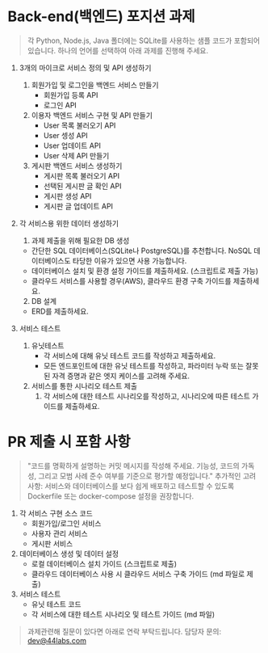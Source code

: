 # Back-end(백엔드) 포지션 과제

> 각 Python, Node.js, Java 폴더에는 SQLite를 사용하는 샘플 코드가 포함되어 있습니다. 하나의 언어를 선택하여 아래 과제를 진행해 주세요.

1. 3개의 마이크로 서비스 정의 및 API 생성하기
   1. 회원가입 및 로그인을 백엔드 서비스 만들기
      - 회원가입 등록 API
      - 로그인 API
   2. 이용자 백엔드 서비스 구현 및 API 만들기
      - User 목록 불러오기 API
      - User 셍성 API
      - User 업데이트 API 
      - User 삭제 API 만들기
   3. 게시판 백엔드 서비스 생성하기
      - 게시판 목록 불러오기 API
      - 선택된 게시판 글 확인 API
      - 게시판 생성 API
      - 게시판 글 업데이트 API

2. 각 서비스용 위한 데이터 생성하기 
   1. 과제 제출을 위해 필요한 DB 생성
    - 간단한 SQL 데이터베이스(SQLite나 PostgreSQL)를 추천합니다. NoSQL 데이터베이스도 타당한 이유가 있으면 사용 가능합니다.
    - 데이터베이스 설치 및 환경 설정 가이드를 제출하세요. (스크립트로 제출 가능)
    - 클라우드 서비스를 사용할 경우(AWS), 클라우드 환경 구축 가이드를 제출하세요.
    2. DB 설계
    - ERD를 제출하세요.
      
3. 서비스 테스트
   1. 유닛테스트
      - 각 서비스에 대해 유닛 테스트 코드를 작성하고 제출하세요.
      - 모든 엔드포인트에 대한 유닛 테스트를 작성하고, 파라미터 누락 또는 잘못된 자격 증명과 같은 엣지 케이스를 고려해 주세요.
   2. 서비스를 통한 시나리오 테스트 제출
      1. 각 서비스에 대한 테스트 시나리오를 작성하고, 시나리오에 따른 테스트 가이드를 제출하세요.

# PR 제출 시 포함 사항
> "코드를 명확하게 설명하는 커밋 메시지를 작성해 주세요. 기능성, 코드의 가독성, 그리고 모범 사례 준수 여부를 기준으로 평가할 예정입니다."
> 추가적인 고려사항: 서비스와 데이터베이스를 보다 쉽게 배포하고 테스트할 수 있도록 Dockerfile 또는 docker-compose 설정을 권장합니다.
1. 각 서비스 구현 소스 코드 
   - 회원가입/로그인 서비스 
   - 사용자 관리 서비스 
   - 게시판 서비스
2. 데이터베이스 생성 및 데이터 설정 
   - 로컬 데이터베이스 설치 가이드 (스크립트로 제출)
   - 클라우드 데이터베이스 사용 시 클라우드 서비스 구축 가이드 (md 파일로 제출)
3. 서비스 테스트 
   - 유닛 테스트 코드 
   - 각 서비스에 대한 테스트 시나리오 및 테스트 가이드 (md 파일)

> 과제관련해 질문이 있다면 아래로 연락 부탁드립니다. 
> 담당자 문의: dev@44labs.com